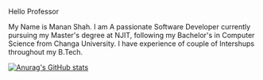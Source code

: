 Hello Professor

My Name is Manan Shah. I am A passionate Software Developer currently pursuing my Master's degree at NJIT, following my Bachelor's in Computer Science from Changa University. I have experience of couple of Intershups throughout my B.Tech.

[![Anurag's GitHub stats](https://github-readme-stats.vercel.app/api?username=Manan2606)](https://github.com/anuraghazra/github-readme-stats)
